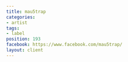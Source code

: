 ```yaml
---
title: mau5trap
categories:
- artist
tags:
- label
position: 193
facebook: https://www.facebook.com/mau5trap/
layout: client
---
```


